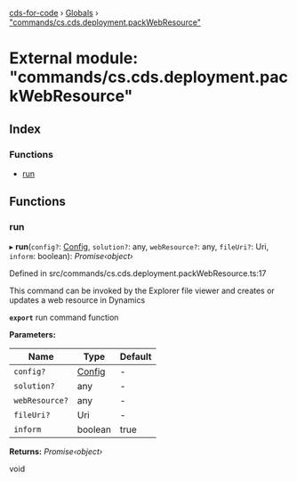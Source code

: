 [cds-for-code](../README.md) › [Globals](../globals.md) › ["commands/cs.cds.deployment.packWebResource"](_commands_cs_cds_deployment_packwebresource_.md)

# External module: "commands/cs.cds.deployment.packWebResource"

## Index

### Functions

* [run](_commands_cs_cds_deployment_packwebresource_.md#run)

## Functions

###  run

▸ **run**(`config?`: [Config](../interfaces/_api_cds_webapi_cdswebapi_.cdswebapi.config.md), `solution?`: any, `webResource?`: any, `fileUri?`: Uri, `inform`: boolean): *Promise‹object›*

Defined in src/commands/cs.cds.deployment.packWebResource.ts:17

This command can be invoked by the Explorer file viewer and creates or updates a web resource in Dynamics

**`export`** run command function

**Parameters:**

Name | Type | Default |
------ | ------ | ------ |
`config?` | [Config](../interfaces/_api_cds_webapi_cdswebapi_.cdswebapi.config.md) | - |
`solution?` | any | - |
`webResource?` | any | - |
`fileUri?` | Uri | - |
`inform` | boolean | true |

**Returns:** *Promise‹object›*

void
